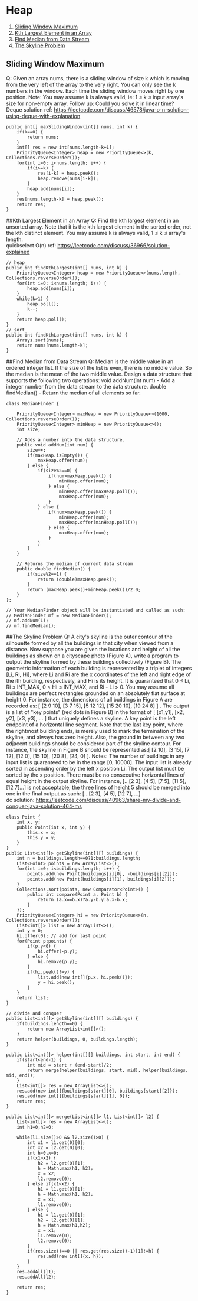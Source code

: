 # Heap

1. [Sliding Window Maximum](#sliding-window-maximum)
2. [Kth Largest Element in an Array](#kth-largest-element-in-an-array)
3. [Find Median from Data Stream](#find-median-from-data-stream)
4. [The Skyline Problem](#the-skyline-problem)

## Sliding Window Maximum
Q: Given an array nums, there is a sliding window of size k which is moving from the very left of the array to the very right. You can only see the k numbers in the window. Each time the sliding window moves right by one position. Note:  You may assume k is always valid, ie: 1 ≤ k ≤ input array's size for non-empty array. Follow up: Could you solve it in linear time?   
Deque solution ref: https://leetcode.com/discuss/46578/java-o-n-solution-using-deque-with-explanation      
```
public int[] maxSlidingWindow(int[] nums, int k) {
    if(k==0) {
        return nums;
    }
    int[] res = new int[nums.length-k+1];
    PriorityQueue<Integer> heap = new PriorityQueue<>(k, Collections.reverseOrder());
    for(int i=0; i<nums.length; i++) {
        if(i>=k) {
            res[i-k] = heap.peek();
            heap.remove(nums[i-k]);
        }
        heap.add(nums[i]);
    }
    res[nums.length-k] = heap.peek();
    return res;
}
```

##Kth Largest Element in an Array
Q: Find the kth largest element in an unsorted array. Note that it is the kth largest element in the sorted order, not the kth distinct element. You may assume k is always valid, 1 ≤ k ≤ array's length.    
quickselect O(n) ref: https://leetcode.com/discuss/36966/solution-explained   
```
// heap
public int findKthLargest(int[] nums, int k) {
    PriorityQueue<Integer> heap = new PriorityQueue<>(nums.length, Collections.reverseOrder());
    for(int i=0; i<nums.length; i++) {
        heap.add(nums[i]);
    }
    while(k>1) {
        heap.poll();
        k--;
    }
    return heap.poll();
}
// sort
public int findKthLargest(int[] nums, int k) {
    Arrays.sort(nums);
    return nums[nums.length-k];
}
```

##Find Median from Data Stream
Q: Median is the middle value in an ordered integer list. If the size of the list is even, there is no middle value. So the median is the mean of the two middle value. Design a data structure that supports the following two operations: void addNum(int num) - Add a integer number from the data stream to the data structure. double findMedian() - Return the median of all elements so far.   
```
class MedianFinder {

    PriorityQueue<Integer> maxHeap = new PriorityQueue<>(1000, Collections.reverseOrder());
    PriorityQueue<Integer> minHeap = new PriorityQueue<>();
    int size;

    // Adds a number into the data structure.
    public void addNum(int num) {
        size++;
        if(maxHeap.isEmpty()) {
            maxHeap.offer(num);
        } else {
            if(size%2==0) {
                if(num>maxHeap.peek()) {
                    minHeap.offer(num);
                } else {
                    minHeap.offer(maxHeap.poll());
                    maxHeap.offer(num);
                }
            } else {
                if(num>maxHeap.peek()) {
                    minHeap.offer(num);
                    maxHeap.offer(minHeap.poll());
                } else {
                    maxHeap.offer(num);
                }
            }
        }
    }

    // Returns the median of current data stream
    public double findMedian() {
        if(size%2==1) {
            return (double)maxHeap.peek();
        }
        return (maxHeap.peek()+minHeap.peek())/2.0;
    }
};

// Your MedianFinder object will be instantiated and called as such:
// MedianFinder mf = new MedianFinder();
// mf.addNum(1);
// mf.findMedian();
```

##The Skyline Problem
Q: A city's skyline is the outer contour of the silhouette formed by all the buildings in that city when viewed from a distance. Now suppose you are given the locations and height of all the buildings as shown on a cityscape photo (Figure A), write a program to output the skyline formed by these buildings collectively (Figure B). The geometric information of each building is represented by a triplet of integers [Li, Ri, Hi], where Li and Ri are the x coordinates of the left and right edge of the ith building, respectively, and Hi is its height. It is guaranteed that 0 ≤ Li, Ri ≤ INT_MAX, 0 < Hi ≤ INT_MAX, and Ri - Li > 0. You may assume all buildings are perfect rectangles grounded on an absolutely flat surface at height 0. For instance, the dimensions of all buildings in Figure A are recorded as: [ [2 9 10], [3 7 15], [5 12 12], [15 20 10], [19 24 8] ] . The output is a list of "key points" (red dots in Figure B) in the format of [ [x1,y1], [x2, y2], [x3, y3], ... ] that uniquely defines a skyline. A key point is the left endpoint of a horizontal line segment. Note that the last key point, where the rightmost building ends, is merely used to mark the termination of the skyline, and always has zero height. Also, the ground in between any two adjacent buildings should be considered part of the skyline contour. For instance, the skyline in Figure B should be represented as:[ [2 10], [3 15], [7 12], [12 0], [15 10], [20 8], [24, 0] ]. Notes: The number of buildings in any input list is guaranteed to be in the range [0, 10000]. The input list is already sorted in ascending order by the left x position Li. The output list must be sorted by the x position. There must be no consecutive horizontal lines of equal height in the output skyline. For instance, [...[2 3], [4 5], [7 5], [11 5], [12 7]...] is not acceptable; the three lines of height 5 should be merged into one in the final output as such: [...[2 3], [4 5], [12 7], ...]   
dc solution: https://leetcode.com/discuss/40963/share-my-divide-and-conquer-java-solution-464-ms   
```
class Point {
    int x, y;
    public Point(int x, int y) {
        this.x = x;
        this.y = y;
    }
}
public List<int[]> getSkyline(int[][] buildings) {
    int n = buildings.length==0?1:buildings.length;
    List<Point> points = new ArrayList<>();
    for(int i=0; i<buildings.length; i++) {
        points.add(new Point(buildings[i][0], -buildings[i][2]));
        points.add(new Point(buildings[i][1], buildings[i][2]));
    }
    Collections.sort(points, new Comparator<Point>() {
        public int compare(Point a, Point b) {
            return (a.x==b.x)?a.y-b.y:a.x-b.x;
        }
    });
    PriorityQueue<Integer> hi = new PriorityQueue<>(n, Collections.reverseOrder());
    List<int[]> list = new ArrayList<>();
    int y = 0;
    hi.offer(0); // add for last point
    for(Point p:points) {
        if(p.y<0) {
            hi.offer(-p.y);
        } else {
            hi.remove(p.y);
        }
        if(hi.peek()!=y) {
            list.add(new int[]{p.x, hi.peek()});
            y = hi.peek();
        }
    }
    return list;
}

// divide and conquer
public List<int[]> getSkyline(int[][] buildings) {
    if(buildings.length==0) {
        return new ArrayList<int[]>();
    }
    return helper(buildings, 0, buildings.length);
}

public List<int[]> helper(int[][] buildings, int start, int end) {
    if(start<end-1) {
        int mid = start + (end-start)/2;
        return merge(helper(buildings, start, mid), helper(buildings, mid, end));
    }
    List<int[]> res = new ArrayList<>();
    res.add(new int[]{buildings[start][0], buildings[start][2]});
    res.add(new int[]{buildings[start][1], 0});
    return res;
}

public List<int[]> merge(List<int[]> l1, List<int[]> l2) {
    List<int[]> res = new ArrayList<>();
    int h1=0,h2=0;

    while(l1.size()>0 && l2.size()>0) {
        int x1 = l1.get(0)[0];
        int x2 = l2.get(0)[0];
        int h=0,x=0;
        if(x1>x2) {
            h2 = l2.get(0)[1];
            h = Math.max(h1, h2);
            x = x2;
            l2.remove(0);
        } else if(x1<x2) {
            h1 = l1.get(0)[1];
            h = Math.max(h1, h2);
            x = x1;
            l1.remove(0);
        } else {
            h1 = l1.get(0)[1];
            h2 = l2.get(0)[1];
            h = Math.max(h1,h2);
            x = x1;
            l1.remove(0);
            l2.remove(0);
        }
        if(res.size()==0 || res.get(res.size()-1)[1]!=h) {
            res.add(new int[]{x, h});
        }
    }
    res.addAll(l1);
    res.addAll(l2);

    return res;
}
```
